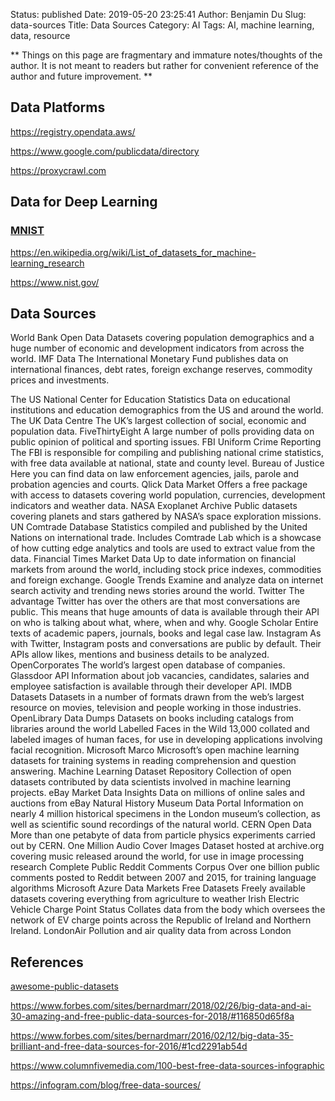 Status: published
Date: 2019-05-20 23:25:41
Author: Benjamin Du
Slug: data-sources
Title: Data Sources
Category: AI
Tags: AI, machine learning, data, resource

**
Things on this page are fragmentary and immature notes/thoughts of the author.
It is not meant to readers but rather for convenient reference of the author and future improvement.
**

## Data Platforms

https://registry.opendata.aws/

https://www.google.com/publicdata/directory

https://proxycrawl.com

## Data for Deep Learning

### [MNIST](http://yann.lecun.com/exdb/mnist/)

https://en.wikipedia.org/wiki/List_of_datasets_for_machine-learning_research

https://www.nist.gov/

## Data Sources

World Bank Open Data Datasets covering population demographics and a huge number of economic and development indicators from across the world.
IMF Data The International Monetary Fund publishes data on international finances, debt rates, foreign exchange reserves, commodity prices and investments.


The US National Center for Education Statistics Data on educational institutions and education demographics from the US and around the world.
The UK Data Centre The UK’s largest collection of social, economic and population data.
FiveThirtyEight A large number of polls providing data on public opinion of political and sporting issues.
FBI Uniform Crime Reporting The FBI is responsible for compiling and publishing national crime statistics, with free data available at national, state and county level.
Bureau of Justice Here you can find data on law enforcement agencies, jails, parole and probation agencies and courts.
Qlick Data Market Offers a free package with access to datasets covering world population, currencies, development indicators and weather data.
NASA Exoplanet Archive Public datasets covering planets and stars gathered by NASA’s space exploration missions.
UN Comtrade Database Statistics compiled and published by the United Nations on international trade. Includes Comtrade Lab which is a showcase of how cutting edge analytics and tools are used to extract value from the data.
Financial Times Market Data Up to date information on financial markets from around the world, including stock price indexes, commodities and foreign exchange.
Google Trends Examine and analyze data on internet search activity and trending news stories around the world.
Twitter The advantage Twitter has over the others are that most conversations are public. This means that huge amounts of data is available through their API on who is talking about what, where, when and why.
Google Scholar Entire texts of academic papers, journals, books and legal case law.
Instagram As with Twitter, Instagram posts and conversations are public by default. Their APIs allow likes, mentions and business details to be analyzed.
OpenCorporates The world’s largest open database of companies.
Glassdoor API Information about job vacancies, candidates, salaries and employee satisfaction is available through their developer API.
IMDB Datasets Datasets in a number of formats drawn from the web’s largest resource on movies, television and people working in those industries.
OpenLibrary Data Dumps Datasets on books including catalogs from libraries around the world
Labelled Faces in the Wild 13,000 collated and labeled images of human faces, for use in developing applications involving facial recognition.
Microsoft Marco Microsoft’s open machine learning datasets for training systems in reading comprehension and question answering.
Machine Learning Dataset Repository Collection of open datasets contributed by data scientists involved in machine learning projects.
eBay Market Data Insights Data on millions of online sales and auctions from eBay
Natural History Museum Data Portal Information on nearly 4 million historical specimens in the London museum’s collection, as well as scientific sound recordings of the natural world.
CERN Open Data More than one petabyte of data from particle physics experiments carried out by CERN.
One Million Audio Cover Images Dataset hosted at archive.org covering music released around the world, for use in image processing research
Complete Public Reddit Comments Corpus Over one billion public comments posted to Reddit between 2007 and 2015, for training language algorithms
Microsoft Azure Data Markets Free Datasets Freely available datasets covering everything from agriculture to weather
Irish Electric Vehicle Charge Point Status Collates data from the body which oversees the network of EV charge points across the Republic of Ireland and Northern Ireland.
LondonAir Pollution and air quality data from across London


## References

[awesome-public-datasets](https://github.com/awesomedata/awesome-public-datasets)

https://www.forbes.com/sites/bernardmarr/2018/02/26/big-data-and-ai-30-amazing-and-free-public-data-sources-for-2018/#116850d65f8a

https://www.forbes.com/sites/bernardmarr/2016/02/12/big-data-35-brilliant-and-free-data-sources-for-2016/#1cd2291ab54d

https://www.columnfivemedia.com/100-best-free-data-sources-infographic

https://infogram.com/blog/free-data-sources/
